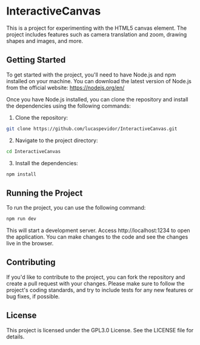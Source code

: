 # InteractiveCanvas

This is a project for experimenting with the HTML5 canvas element. The project includes features such as camera translation and zoom, drawing shapes and images, and more.

## Getting Started

To get started with the project, you'll need to have Node.js and npm installed on your machine. You can download the latest version of Node.js from the official website: https://nodejs.org/en/

Once you have Node.js installed, you can clone the repository and install the dependencies using the following commands:

1. Clone the repository:
```bash
git clone https://github.com/lucaspevidor/InteractiveCanvas.git
```
2. Navigate to the project directory:
```bash
cd InteractiveCanvas
```
3. Install the dependencies:
```bash
npm install
```

## Running the Project

To run the project, you can use the following command:

```bash
npm run dev
```

This will start a development server. Access http://localhost:1234 to open the application. You can make changes to the code and see the changes live in the browser.

## Contributing

If you'd like to contribute to the project, you can fork the repository and create a pull request with your changes. Please make sure to follow the project's coding standards, and try to include tests for any new features or bug fixes, if possible.

## License

This project is licensed under the GPL3.0 License. See the LICENSE file for details.
